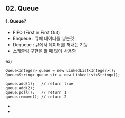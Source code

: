 ## 02. Queue

#### 1. Queue?
- FIFO (First in First Out)
- Enqueue : 큐에 데이터를 넣는것
- Dequeue : 큐에서 데이터를 꺼내는 기능
- 스케줄링 구현을 할 때 많이 사용함

ex)

```
Queue<Integer> queue = new LinkedList<Integer>();
Queue<String> queue_str = new LinkedList<String>();

queue.add(1);   // return true
queue.add(2);
queue.poll();   // return 1
queue.remove(); // return 2
```

- 
- 
